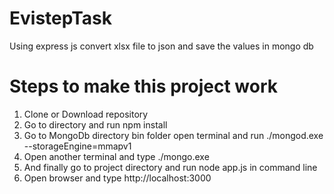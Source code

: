 # EvistepTask
Using express js convert xlsx file to json and save the values in mongo db
# Steps to make this project work
1. Clone or Download repository
2. Go to directory and  run npm install 
3. Go to MongoDb directory bin folder open terminal and run
 ./mongod.exe  --storageEngine=mmapv1
4. Open another terminal and type ./mongo.exe
5. And finally go to project directory and run node app.js in command line
6. Open browser and type http://localhost:3000
